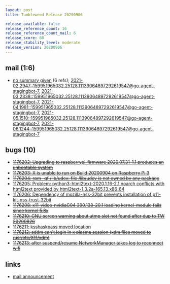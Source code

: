 ```yaml
---
layout: post
title: Tumbleweed Release 20200906

release_available: false
release_reference_count: 16
release_reference_count_mail: 6
release_score: 88
release_stability_level: moderate
release_version: 20200906
---
```


## mail (1:6)

- [no summary given](https://lists.opensuse.org/archives/list/factory@lists.opensuse.org/thread/25WXFQHXHR6HHRAGVSMVQMA7TFWWVNI3) (6 refs); [2021-02.2947::<159951965032.25128.11139064897292619547@go-agent-stagingbot-7>](https://lists.opensuse.org/archives/list/factory@lists.opensuse.org/thread/25WXFQHXHR6HHRAGVSMVQMA7TFWWVNI3), [2021-03.2338::<159951965032.25128.11139064897292619547@go-agent-stagingbot-7>](https://lists.opensuse.org/archives/list/factory@lists.opensuse.org/thread/25WXFQHXHR6HHRAGVSMVQMA7TFWWVNI3), [2021-04.1981::<159951965032.25128.11139064897292619547@go-agent-stagingbot-7>](https://lists.opensuse.org/archives/list/factory@lists.opensuse.org/thread/25WXFQHXHR6HHRAGVSMVQMA7TFWWVNI3), [2021-05.1510::<159951965032.25128.11139064897292619547@go-agent-stagingbot-7>](https://lists.opensuse.org/archives/list/factory@lists.opensuse.org/thread/25WXFQHXHR6HHRAGVSMVQMA7TFWWVNI3), [2021-06.1244::<159951965032.25128.11139064897292619547@go-agent-stagingbot-7>](https://lists.opensuse.org/archives/list/factory@lists.opensuse.org/thread/25WXFQHXHR6HHRAGVSMVQMA7TFWWVNI3)

## bugs (10)

<!--more-->

- ~~[1176202: Upgrading to raspberrypi-firmware 2020.07.31-1.1 produces an unbootable system](https://bugzilla.opensuse.org/show_bug.cgi?id=1176202)~~
- ~~[1176203: X is unable to run on Build 20200904 on Raspberry Pi 3](https://bugzilla.opensuse.org/show_bug.cgi?id=1176203)~~
- ~~[1176204: rpm -qf /lib/udev: file /lib/udev is not owned by any package](https://bugzilla.opensuse.org/show_bug.cgi?id=1176204)~~
- [1176205: Problem: python3-html2text-2020.1.16-2.1.noarch conflicts with html2text provided by html2text-1.3.2a-165.13.x86_64](https://bugzilla.opensuse.org/show_bug.cgi?id=1176205)
- [1176206: Dependency of mozilla-nss-32bit prevents installation of p11-kit-nss-trust-32bit](https://bugzilla.opensuse.org/show_bug.cgi?id=1176206)
- ~~[1176208: x11-video-nvidiaG04 390.138-20.1 loading kernel-module fails since kernel 5.8x](https://bugzilla.opensuse.org/show_bug.cgi?id=1176208)~~
- ~~[1176210: GNU screen warning about utmp slot not found after dup to TW 20200826](https://bugzilla.opensuse.org/show_bug.cgi?id=1176210)~~
- ~~[1176211: ksshaskpass moved location](https://bugzilla.opensuse.org/show_bug.cgi?id=1176211)~~
- ~~[1176212: sddm can't login in x plasma session (xdm files moved to /usr/etc/X11/xdm)](https://bugzilla.opensuse.org/show_bug.cgi?id=1176212)~~
- ~~[1176213: after suspend/resume NetworkManager takes log to reconnect wifi](https://bugzilla.opensuse.org/show_bug.cgi?id=1176213)~~



## links

- [mail announcement](https://lists.opensuse.org/archives/list/factory@lists.opensuse.org/thread/25WXFQHXHR6HHRAGVSMVQMA7TFWWVNI3)
